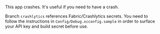 This app crashes.  It's useful if you need to have a crash.

Branch `crashlytics` references Fabric/Crashlytics secrets.  You need to follow the instructions in `Config/Debug.xcconfig.sample` in order to surface your API key and build secret before use.
